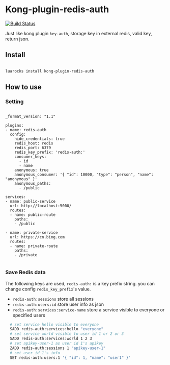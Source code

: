 # Kong-plugin-redis-auth 

[![Build Status](https://app.travis-ci.com/jooonwood/kong-plugin-redis-auth.svg?branch=master)](https://app.travis-ci.com/jooonwood/kong-plugin-redis-auth)

Just like kong plugin `key-auth`, storage key in external redis, valid key, return json.

## Install

```bash

luarocks install kong-plugin-redis-auth

```

## How to use

### Setting

```

_format_version: "1.1"

plugins:
- name: redis-auth
  config: 
    hide_credentials: true
    redis_host: redis
    redis_port: 6379
    redis_key_prefix: 'redis-auth:'
    consumer_keys:
      - id
      - name
    anonymous: true
    anonymous_consumer: '{ "id": 10000, "type": "person", "name": "anonymous" }'
    anonymous_paths:
      - /public

services:
- name: public-service
  url: http://localhost:5000/
  routes:
  - name: public-route
    paths:
    - /public

- name: private-service
  url: https://cn.bing.com
  routes:
  - name: private-route
    paths:
    - /private


```

### Save Redis data

The following keys are used, `redis-auth:` is a key prefix string. you can change config `redis_key_prefix`'s value.

- `redis-auth:sessions` store all sessions
- `redis-auth:users:id` store user info as json
- `redis-auth:services:service-name` store a service visible to everyone or specified users

```bash
  # set service hello visible to everyone
  SADD redis-auth:services:hello "everyone"
  # set service world visible to user id 1 or 2 or 3
  SADD redis-auth:services:world 1 2 3
  # set apikey-user-1 as user id 1's apikey
  ZADD redis-auth:sessions 1 "apikey-user-1"
  # set user id 1's info
  SET redis-auth:users:1 '{ "id": 1, "name": "user1" }'

```
